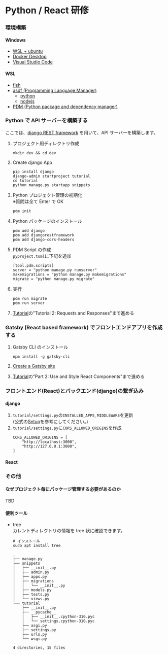 # Python / React 研修

### 環境構築

#### Windows

- [WSL + ubuntu](https://learn.microsoft.com/ja-jp/windows/wsl/install)
- [Docker Desktop](https://www.docker.com/products/docker-desktop/)
- [Visual Studio Code](https://azure.microsoft.com/ja-jp/products/visual-studio-code)

#### WSL

- [fish](https://fishshell.com/)
- [asdf (Programming Language Manager)](https://asdf-vm.com/)
  - [python](https://github.com/asdf-community/asdf-python)
  - [nodejs](https://github.com/asdf-vm/asdf-nodejs)
- [PDM (Python package and dependency manager)](https://pdm.fming.dev/latest/)

### Python で API サーバーを構築する

ここでは、[django REST framework](https://www.django-rest-framework.org/) を用いて、API サーバーを構築します。

1. プロジェクト用ディレクトリ作成
   ```
   mkdir dev && cd dev
   ```
2. Create django App
   ```
   pip install django
   django-admin startproject tutorial
   cd tutorial
   python manage.py startapp snippets
   ```
3. Python プロジェクト管理の初期化  
    ※質問は全て Enter で OK
   ```
   pdm init
   ```
4. Python パッケージのインストール
   ```
   pdm add django
   pdm add djangorestframework
   pdm add django-cors-headers
   ```
5. PDM Script の作成  
   `pyproject.toml`に下記を追加

   ```
   [tool.pdm.scripts]
   server = "python manage.py runserver"
   makemigrations = "python manage.py makemigrations"
   migrate = "python manage.py migrate"
   ```

6. 実行
   ```
   pdm run migrate
   pdm run server
   ```
7. [Tutorial](https://www.django-rest-framework.org/tutorial/1-serialization/)の"Tutorial 2: Requests and Responses"まで進める

### Gatsby (React based framework) でフロントエンドアプリを作成する

1. Gatsby CLI のインストール
   ```
   npm install -g gatsby-cli
   ```
2. [Create a Gatsby site](https://www.gatsbyjs.com/docs/tutorial/getting-started/part-1/#create-a-gatsby-site)

3. [Tutorial](https://www.gatsbyjs.com/docs/tutorial/getting-started/part-1/)の"Part 2: Use and Style React Components"まで進める

### フロントエンド(React)とバックエンド(django)の繋ぎ込み

#### django

1. `tutorial/settings.py`の`INSTALLED_APPS`, `MIDDLEWARE`を更新  
   (公式の[Setup](https://github.com/adamchainz/django-cors-headers#setup)を参考にしてください。)
2. `tutorial/settings.py`に`CORS_ALLOWED_ORIGINS`を作成
   ```
   CORS_ALLOWED_ORIGINS = [
       "http://localhost:3000",
       "http://127.0.0.1:3000",
   ]
   ```

#### React

### その他

#### なぜプロジェクト毎にパッケージ管理する必要があるのか

TBD

#### 便利ツール

- tree  
   カレントディレクトリの情報を tree 状に確認できます。

  ```
  # インストール
  sudo apt install tree
  ```

  ```
  .
  ├── manage.py
  ├── snippets
  │   ├── __init__.py
  │   ├── admin.py
  │   ├── apps.py
  │   ├── migrations
  │   │   └── __init__.py
  │   ├── models.py
  │   ├── tests.py
  │   └── views.py
  └── tutorial
      ├── __init__.py
      ├── __pycache__
      │   ├── __init__.cpython-310.pyc
      │   └── settings.cpython-310.pyc
      ├── asgi.py
      ├── settings.py
      ├── urls.py
      └── wsgi.py

  4 directories, 15 files
  ```
